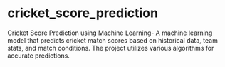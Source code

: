 # cricket_score_prediction
Cricket Score Prediction using Machine Learning-  A machine learning model that predicts cricket match scores based on historical data, team stats, and match conditions. The project utilizes various algorithms for accurate predictions.
